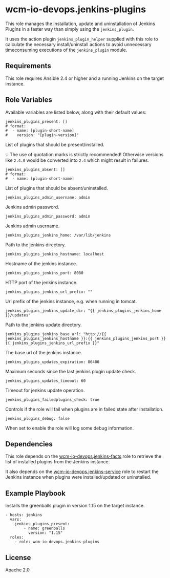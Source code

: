 # wcm-io-devops.jenkins-plugins

This role manages the installation, update and uninstallation of Jenkins
Plugins in a faster way than simply using the `jenkins_plugin`.

It uses the action plugin `jenkins_plugin_helper` supplied with this
role to calculate the necessary install/uninstall actions to avoid
unnecessary timeconsuming executions of the `jenkins_plugin` module.

## Requirements

This role requires Ansible 2.4 or higher and a running Jenkins on the
target instance.

## Role Variables

Available variables are listed below, along with their default values:

    jenkins_plugins_present: []
    # format:
    #  - name: [plugin-short-name]
    #    version: "[plugin-version]"

List of plugins that should be present/installed.

:bulb: The use of quotation marks is strictly recommended! Otherwise
versions like `2.4.0` would be converted into `2.4` which might result
in failures.

    jenkins_plugins_absent: []
    # format:
    #  - name: [plugin-short-name]

List of plugins that should be absent/uninstalled.

    jenkins_plugins_admin_username: admin

Jenkins admin password.

    jenkins_plugins_admin_password: admin

Jenkins admin username.

    jenkins_plugins_jenkins_home: /var/lib/jenkins

Path to the jenkins directory.

    jenkins_plugins_jenkins_hostname: localhost

Hostname of the jenkins instance.

    jenkins_plugins_jenkins_port: 8080

HTTP port of the jenkins instance.

    jenkins_plugins_jenkins_url_prefix: ""

Url prefix of the jenkins instance, e.g. when running in tomcat.

    jenkins_plugins_jenkins_update_dir: "{{ jenkins_plugins_jenkins_home }}/updates"

Path to the jenkins update directory.

    jenkins_plugins_jenkins_base_url: "http://{{ jenkins_plugins_jenkins_hostname }}:{{ jenkins_plugins_jenkins_port }}{{ jenkins_plugins_jenkins_url_prefix }}"

The base url of the jenkins instance.

    jenkins_plugins_updates_expiration: 86400

Maximum seconds since the last jenkins plugin update check.

    jenkins_plugins_updates_timeout: 60

Timeout for jenkins update operation.

    jenkins_plugins_failedplugins_check: true

Controls if the role will fail when plugins are in failed state after installation.

    jenkins_plugins_debug: false

When set to enable the role will log some debug information.

## Dependencies

This role depends on the
[wcm-io-devops.jenkins-facts](https://github.com/wcm-io-devops/ansible-jenkins-facts)
role to retrieve the list of installed plugins from the Jenkins
instance.

It also depends on the
[wcm-io-devops.jenkins-service](https://github.com/wcm-io-devops/ansible-jenkins-service)
role to restart the Jenkins instance when plugins were installed/updated
or uninstalled.

## Example Playbook

Installs the greenballs plugin in version 1.15 on the target instance.

	- hosts: jenkins
	  vars:
	    jenkins_plugins_present:
	        - name: greenballs
	          version: "1.15"
	  roles:
	    - role: wcm-io-devops.jenkins-plugins

## License

Apache 2.0
